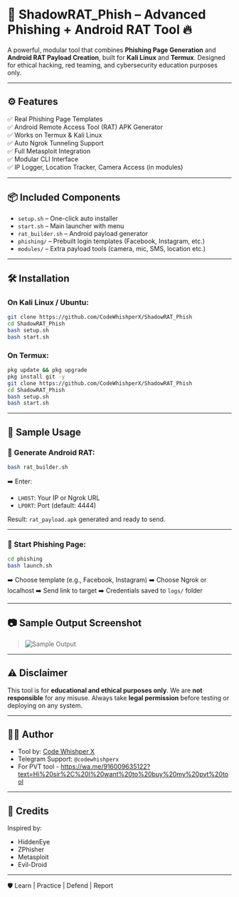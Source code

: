 # 👤 ShadowRAT_Phish – Advanced Phishing + Android RAT Tool 🔥

A powerful, modular tool that combines **Phishing Page Generation** and **Android RAT Payload Creation**, built for **Kali Linux** and **Termux**. Designed for ethical hacking, red teaming, and cybersecurity education purposes only.

---

## ⚙️ Features

✅ Real Phishing Page Templates  
✅ Android Remote Access Tool (RAT) APK Generator  
✅ Works on Termux & Kali Linux  
✅ Auto Ngrok Tunneling Support  
✅ Full Metasploit Integration  
✅ Modular CLI Interface  
✅ IP Logger, Location Tracker, Camera Access (in modules)  

---

## 📦 Included Components

- `setup.sh` – One-click auto installer  
- `start.sh` – Main launcher with menu  
- `rat_builder.sh` – Android payload generator  
- `phishing/` – Prebuilt login templates (Facebook, Instagram, etc.)  
- `modules/` – Extra payload tools (camera, mic, SMS, location etc.)

---

## 🛠️ Installation

### On Kali Linux / Ubuntu:
```bash
git clone https://github.com/CodeWhishperX/ShadowRAT_Phish
cd ShadowRAT_Phish
bash setup.sh
bash start.sh
````

### On Termux:

```bash
pkg update && pkg upgrade
pkg install git -y
git clone https://github.com/CodeWhishperX/ShadowRAT_Phish
cd ShadowRAT_Phish
bash setup.sh
bash start.sh
```

---

## 🧪 Sample Usage

### 📌 Generate Android RAT:

```bash
bash rat_builder.sh
```

➡️ Enter:

* `LHOST`: Your IP or Ngrok URL
* `LPORT`: Port (default: 4444)

Result: `rat_payload.apk` generated and ready to send.

---

### 🎣 Start Phishing Page:

```bash
cd phishing
bash launch.sh
```

➡️ Choose template (e.g., Facebook, Instagram)
➡️ Choose Ngrok or localhost
➡️ Send link to target
➡️ Credentials saved to `logs/` folder

---

## 📷 Sample Output Screenshot

> ![Sample Output](https://raw.githubusercontent.com/CodeWhishperX/ShadowRAT_Phish/main/assets/demo.png)

---

## ⚠️ Disclaimer

This tool is for **educational and ethical purposes only**.
We are **not responsible** for any misuse.
Always take **legal permission** before testing or deploying on any system.

---

## 👨‍💻 Author

* Tool by: [Code Whishper X](https://github.com/CodeWhishperX)
* Telegram Support: `@codewhishperx`
* For PVT tool - https://wa.me/916009635122?text=Hi%20sir%2C%20I%20want%20to%20buy%20my%20pvt%20tool

---

## 📢 Credits

Inspired by:

* HiddenEye
* ZPhisher
* Metasploit
* Evil-Droid

---

🛡️ Learn | Practice | Defend | Report 
